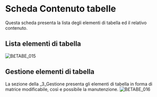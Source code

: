 # Scheda Contenuto tabelle
Questa scheda presenta la lista degli elementi di tabella ed il relativo contenuto.

## Lista elementi di tabella
![B£TABE_015](https://doc.smeup.com/immagini/MBDOC_SCH-ST_CO/BXTABE_015.png)
## Gestione elementi di tabella
La sezione della _3_Gestione presenta gli elementi di tabella in forma di matrice modificabile, così e possibile la manutenzione.
![B£TABE_016](https://doc.smeup.com/immagini/MBDOC_SCH-ST_CO/BXTABE_016.png)